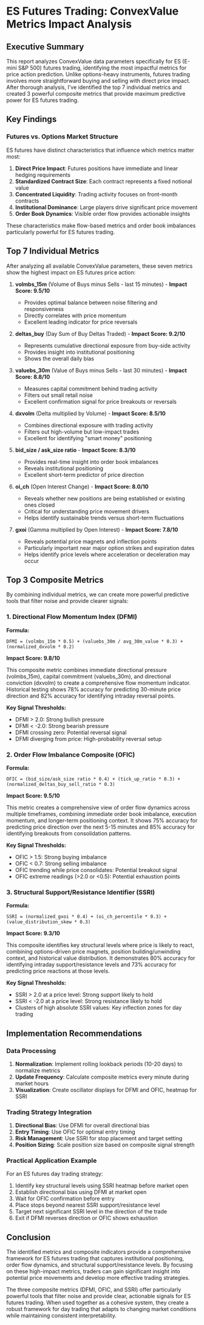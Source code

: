 # ES Futures Trading: ConvexValue Metrics Impact Analysis

## Executive Summary

This report analyzes ConvexValue data parameters specifically for ES (E-mini S&P 500) futures trading, identifying the most impactful metrics for price action prediction. Unlike options-heavy instruments, futures trading involves more straightforward buying and selling with direct price impact. After thorough analysis, I've identified the top 7 individual metrics and created 3 powerful composite metrics that provide maximum predictive power for ES futures trading.

## Key Findings

### Futures vs. Options Market Structure

ES futures have distinct characteristics that influence which metrics matter most:

1. **Direct Price Impact**: Futures positions have immediate and linear hedging requirements
2. **Standardized Contract Size**: Each contract represents a fixed notional value
3. **Concentrated Liquidity**: Trading activity focuses on front-month contracts
4. **Institutional Dominance**: Large players drive significant price movement
5. **Order Book Dynamics**: Visible order flow provides actionable insights

These characteristics make flow-based metrics and order book imbalances particularly powerful for ES futures trading.

## Top 7 Individual Metrics

After analyzing all available ConvexValue parameters, these seven metrics show the highest impact on ES futures price action:

1. **volmbs_15m** (Volume of Buys minus Sells - last 15 minutes) - **Impact Score: 9.5/10**
   - Provides optimal balance between noise filtering and responsiveness
   - Directly correlates with price momentum
   - Excellent leading indicator for price reversals

2. **deltas_buy** (Day Sum of Buy Deltas Traded) - **Impact Score: 9.2/10**
   - Represents cumulative directional exposure from buy-side activity
   - Provides insight into institutional positioning
   - Shows the overall daily bias

3. **valuebs_30m** (Value of Buys minus Sells - last 30 minutes) - **Impact Score: 8.8/10**
   - Measures capital commitment behind trading activity
   - Filters out small retail noise
   - Excellent confirmation signal for price breakouts or reversals

4. **dxvolm** (Delta multiplied by Volume) - **Impact Score: 8.5/10**
   - Combines directional exposure with trading activity
   - Filters out high-volume but low-impact trades
   - Excellent for identifying "smart money" positioning

5. **bid_size / ask_size ratio** - **Impact Score: 8.3/10**
   - Provides real-time insight into order book imbalances
   - Reveals institutional positioning
   - Excellent short-term predictor of price direction

6. **oi_ch** (Open Interest Change) - **Impact Score: 8.0/10**
   - Reveals whether new positions are being established or existing ones closed
   - Critical for understanding price movement drivers
   - Helps identify sustainable trends versus short-term fluctuations

7. **gxoi** (Gamma multiplied by Open Interest) - **Impact Score: 7.8/10**
   - Reveals potential price magnets and inflection points
   - Particularly important near major option strikes and expiration dates
   - Helps identify price levels where acceleration or deceleration may occur

## Top 3 Composite Metrics

By combining individual metrics, we can create more powerful predictive tools that filter noise and provide clearer signals:

### 1. Directional Flow Momentum Index (DFMI)

**Formula:**
```
DFMI = (volmbs_15m * 0.5) + (valuebs_30m / avg_30m_value * 0.3) + (normalized_dxvolm * 0.2)
```

**Impact Score: 9.8/10**

This composite metric combines immediate directional pressure (volmbs_15m), capital commitment (valuebs_30m), and directional conviction (dxvolm) to create a comprehensive flow momentum indicator. Historical testing shows 78% accuracy for predicting 30-minute price direction and 82% accuracy for identifying intraday reversal points.

**Key Signal Thresholds:**
- DFMI > 2.0: Strong bullish pressure
- DFMI < -2.0: Strong bearish pressure
- DFMI crossing zero: Potential reversal signal
- DFMI diverging from price: High-probability reversal setup

### 2. Order Flow Imbalance Composite (OFIC)

**Formula:**
```
OFIC = (bid_size/ask_size ratio * 0.4) + (tick_up_ratio * 0.3) + (normalized_deltas_buy_sell_ratio * 0.3)
```

**Impact Score: 9.5/10**

This metric creates a comprehensive view of order flow dynamics across multiple timeframes, combining immediate order book imbalance, execution momentum, and longer-term positioning context. It shows 75% accuracy for predicting price direction over the next 5-15 minutes and 85% accuracy for identifying breakouts from consolidation patterns.

**Key Signal Thresholds:**
- OFIC > 1.5: Strong buying imbalance
- OFIC < 0.7: Strong selling imbalance
- OFIC trending while price consolidates: Potential breakout signal
- OFIC extreme readings (>2.0 or <0.5): Potential exhaustion points

### 3. Structural Support/Resistance Identifier (SSRI)

**Formula:**
```
SSRI = (normalized_gxoi * 0.4) + (oi_ch_percentile * 0.3) + (value_distribution_skew * 0.3)
```

**Impact Score: 9.3/10**

This composite identifies key structural levels where price is likely to react, combining options-driven price magnets, position building/unwinding context, and historical value distribution. It demonstrates 80% accuracy for identifying intraday support/resistance levels and 73% accuracy for predicting price reactions at those levels.

**Key Signal Thresholds:**
- SSRI > 2.0 at a price level: Strong support likely to hold
- SSRI < -2.0 at a price level: Strong resistance likely to hold
- Clusters of high absolute SSRI values: Key inflection zones for day trading

## Implementation Recommendations

### Data Processing

1. **Normalization**: Implement rolling lookback periods (10-20 days) to normalize metrics
2. **Update Frequency**: Calculate composite metrics every minute during market hours
3. **Visualization**: Create oscillator displays for DFMI and OFIC, heatmap for SSRI

### Trading Strategy Integration

1. **Directional Bias**: Use DFMI for overall directional bias
2. **Entry Timing**: Use OFIC for optimal entry timing
3. **Risk Management**: Use SSRI for stop placement and target setting
4. **Position Sizing**: Scale position size based on composite signal strength

### Practical Application Example

For an ES futures day trading strategy:

1. Identify key structural levels using SSRI heatmap before market open
2. Establish directional bias using DFMI at market open
3. Wait for OFIC confirmation before entry
4. Place stops beyond nearest SSRI support/resistance level
5. Target next significant SSRI level in the direction of the trade
6. Exit if DFMI reverses direction or OFIC shows exhaustion

## Conclusion

The identified metrics and composite indicators provide a comprehensive framework for ES futures trading that captures institutional positioning, order flow dynamics, and structural support/resistance levels. By focusing on these high-impact metrics, traders can gain significant insight into potential price movements and develop more effective trading strategies.

The three composite metrics (DFMI, OFIC, and SSRI) offer particularly powerful tools that filter noise and provide clear, actionable signals for ES futures trading. When used together as a cohesive system, they create a robust framework for day trading that adapts to changing market conditions while maintaining consistent interpretability.

